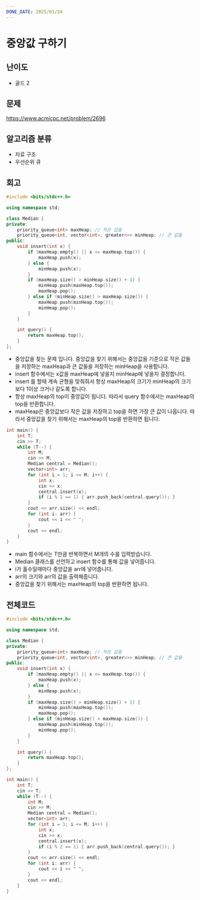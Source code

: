 ```yaml
---
DONE_DATE: 2025/01/24
---
```


# 중앙값 구하기

## 난이도

- 골드 2

## 문제

https://www.acmicpc.net/problem/2696

## 알고리즘 분류

- 자료 구조
- 우선순위 큐

## 회고

```c++
#include <bits/stdc++.h>

using namespace std;

class Median {
private:
    priority_queue<int> maxHeap; // 작은 값들
    priority_queue<int, vector<int>, greater<>> minHeap; // 큰 값들
public:
    void insert(int x) {
        if (maxHeap.empty() || x <= maxHeap.top()) {
            maxHeap.push(x);
        } else {
            minHeap.push(x);
        }
        if (maxHeap.size() > minHeap.size() + 1) {
            minHeap.push(maxHeap.top());
            maxHeap.pop();
        } else if (minHeap.size() > maxHeap.size()) {
            maxHeap.push(minHeap.top());
            minHeap.pop();
        }
    }

    int query() {
        return maxHeap.top();
    }
};
```

- 중앙값을 찾는 문제 입니다. 중앙값을 찾기 위해서는 중앙값을 기준으로 작은 값들을 저장하는 maxHeap과 큰 값들을 저장하는 minHeap을 사용합니다.
- insert 함수에서는 x값을 maxHeap에 넣을지 minHeap에 넣을지 결정합니다.
- insert 를 할때 계속 균형을 맞춰줘서 항상 maxHeap의 크기가 minHeap의 크기보다 1이상 크거나 같도록 합니다.
- 항상 maxHeap의 top이 중앙값이 됩니다. 따라서 query 함수에서는 maxHeap의 top을 반환합니다.
- maxHeap은 중앙값보다 작은 값을 저장하고 top을 하면 가장 큰 값이 나옵니다. 따라서 중앙값을 찾기 위해서는 maxHeap의 top을 반환하면 됩니다.

```c++
int main() {
    int T;
    cin >> T;
    while (T--) {
        int M;
        cin >> M;
        Median central = Median();
        vector<int> arr;
        for (int i = 1; i <= M; i++) {
            int x;
            cin >> x;
            central.insert(x);
            if (i % 2 == 1) { arr.push_back(central.query()); }
        }
        cout << arr.size() << endl;
        for (int i: arr) {
            cout << i << " ";
        }
        cout << endl;
    }
}
```

- main 함수에서는 T만큼 반복하면서 M개의 수를 입력받습니다.
- Median 클래스를 선언하고 insert 함수를 통해 값을 넣어줍니다.
- i가 홀수일때마다 중앙값을 arr에 넣어줍니다.
- arr의 크기와 arr의 값을 출력해줍니다.
- 중앙값을 찾기 위해서는 maxHeap의 top을 반환하면 됩니다.

## 전체코드

```c++
#include <bits/stdc++.h>

using namespace std;

class Median {
private:
    priority_queue<int> maxHeap; // 작은 값들
    priority_queue<int, vector<int>, greater<>> minHeap; // 큰 값들
public:
    void insert(int x) {
        if (maxHeap.empty() || x <= maxHeap.top()) {
            maxHeap.push(x);
        } else {
            minHeap.push(x);
        }
        if (maxHeap.size() > minHeap.size() + 1) {
            minHeap.push(maxHeap.top());
            maxHeap.pop();
        } else if (minHeap.size() > maxHeap.size()) {
            maxHeap.push(minHeap.top());
            minHeap.pop();
        }
    }

    int query() {
        return maxHeap.top();
    }
};

int main() {
    int T;
    cin >> T;
    while (T--) {
        int M;
        cin >> M;
        Median central = Median();
        vector<int> arr;
        for (int i = 1; i <= M; i++) {
            int x;
            cin >> x;
            central.insert(x);
            if (i % 2 == 1) { arr.push_back(central.query()); }
        }
        cout << arr.size() << endl;
        for (int i: arr) {
            cout << i << " ";
        }
        cout << endl;
    }
}
```


